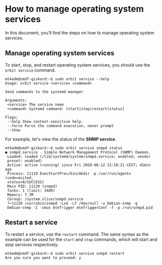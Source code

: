 # How to manage operating system services

In this document, you’ll find the steps on how to manage operating system services.

## Manage operating system services
To start, stop, and restart operating system services, you should use the `orbit service` command.
``` 
mt4adm@vmdf-giskard:~$ sudo orbit service --help
Usage: orbit service <service> <command>

Send commands to the systemd manager

Arguments:
 <service> The service name
 <command> Systemd command: [start|stop|restart|status]

Flags:
 --help Show context-sensitive help.
 --force Force the command execution, never prompt
 --show
``` 

For example, let's view the status of the **SNMP service**.
``` 
mt4adm@vmdf-giskard:~$ sudo orbit service snmpd status
● snmpd.service - Simple Network Management Protocol (SNMP) Daemon.
 Loaded: loaded (/lib/systemd/system/snmpd.service; enabled; vendor
 preset: enabled)
 Active: active (running) since Fri 2020-06-12 21:18:21 CEST; 41min ago
 Process: 11119 ExecStartPre=/bin/mkdir -p /var/run/agentx (code=exited,
 status=0/SUCCESS)
 Main PID: 11120 (snmpd)
 Tasks: 1 (limit: 3489)
 Memory: 7.7M
 CGroup: /system.slice/snmpd.service
 └─11120 /usr/sbin/snmpd -Lsd -Lf /dev/null -u Debian-snmp -g
 Debian-snmp -I -smux mteTrigger mteTriggerConf -f -p /run/snmpd.pid
``` 
## Restart a service
To restart a service, use the `restart` command. The same syntax as the example can be used for the `start` and `stop` commands, which will start and stop services respectively.
``` 
mt4adm@vmdf-giskard:~$ sudo orbit service snmpd restart
Are you sure you want to proceed: y
``` 
